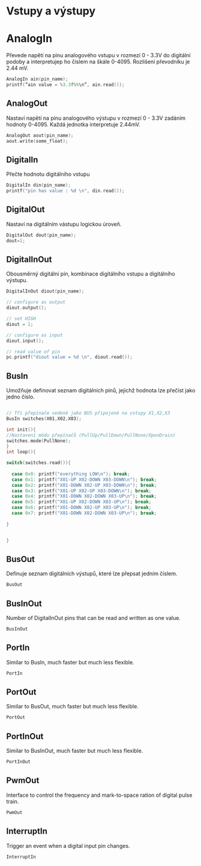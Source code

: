# Vstupy a výstupy

# AnalogIn

Převede napětí na pinu analogového vstupu v rozmezí 0 - 3.3V do digitální podoby a interpretujep ho číslem na škále 0-4095. Rozlišení převodníku je 2.44 mV. 

```cpp
AnalogIn ain(pin_name);
printf(”ain value = %3.3f%%\n”, ain.read());
```

## AnalogOut

Nastaví napětí na pinu analogového výstupu v rozmezí 0 - 3.3V zadáním hodnoty 0-4095. Každá jednotka interpretuje 2.44mV.

```cpp
AnalogOut aout(pin_name);
aout.write(some_float);
```

## DigitalIn

Přečte hodnotu digitálního vstupu

```cpp
DigitalIn din(pin_name);
printf("pin has value : %d \n", din.read());
```

## DigitalOut

Nastaví na digitálním vástupu logickou úroveň.

```cpp
DigitalOut dout(pin_name);
dout=1;
```

## DigitalInOut

Obousměrný digitální pin, kombinace digitálního vstupu a digitálního výstupu. 

```cpp
DigitalInOut diout(pin_name);

// configure as output
diout.output();

// set HIGH
diout = 1;

// configure as input
diout.input();

// read value of pin
pc.printf("diout value = %d \n", diout.read());
```

## BusIn

Umožňuje definovat seznam digitálních pinů, jejichž hodnota lze přečíst jako jedno číslo. 

 
```cpp

// Tři přepínače vedené jako BUS připojené na vstupy X1,X2,X3
BusIn switches(X01,X02,X03);

int init(){
//Nastavení módu přepínačů (PullUp/PullDown/PullNone/OpenDrain)
switches.mode(PullNone);
}
int loop(){

switch(switches.read()){
  
  case 0x0: printf("everything LOW\n"); break;
  case 0x1: printf("X01-UP X02-DOWN X03-DOWN\n"); break;
  case 0x2: printf("X01-DOWN X02-UP X03-DOWN\n"); break;
  case 0x3: printf("X01-UP X02-UP X03-DOWN\n"); break;
  case 0x4: printf("X01-DOWN X02-DOWN X03-UP\n"); break;
  case 0x5: printf("X01-UP X02-DOWN X03-UP\n"); break;
  case 0x6: printf("X01-DOWN X02-UP X03-UP\n"); break;
  case 0x7: printf("X01-DOWN X02-DOWN X03-UP\n"); break;
  
}


}
```

## BusOut

Definuje seznam digitálních výstupů, které lze přepsat jedním číslem. 

```cpp
BusOut
```

## BusInOut

Number of DigitalInOut pins that can be read and written as one value.

```cpp
BusInOut
```

## PortIn

Similar to BusIn, much faster but much less flexible.

```cpp
PortIn
```

## PortOut

Similar to BusOut, much faster but much less flexible.

```cpp
PortOut
```

## PortInOut

Similar to BusInOut, much faster but much less flexible.

```cpp
PortInOut
```

## PwmOut

Interface to control the frequency and mark-to-space ration of digital pulse train.

```cpp
PwmOut
```

## InterruptIn

Trigger an event when a digital input pin changes.

```cpp
InterruptIn
```



